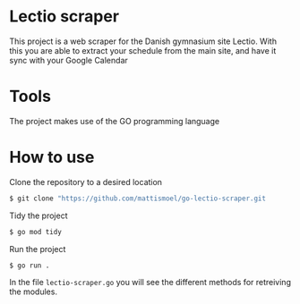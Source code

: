 # Lectio scraper

This project is a web scraper for the Danish gymnasium site Lectio. With this you are able to extract your schedule from the main site, and have it sync with your Google Calendar


# Tools 

The project makes use of the GO programming language


# How to use

Clone the repository to a desired location

```bash
$ git clone "https://github.com/mattismoel/go-lectio-scraper.git
```

Tidy the project

```bash
$ go mod tidy
```


Run the project

```bash
$ go run .
```

In the file `lectio-scraper.go` you will see the different methods for retreiving the modules.